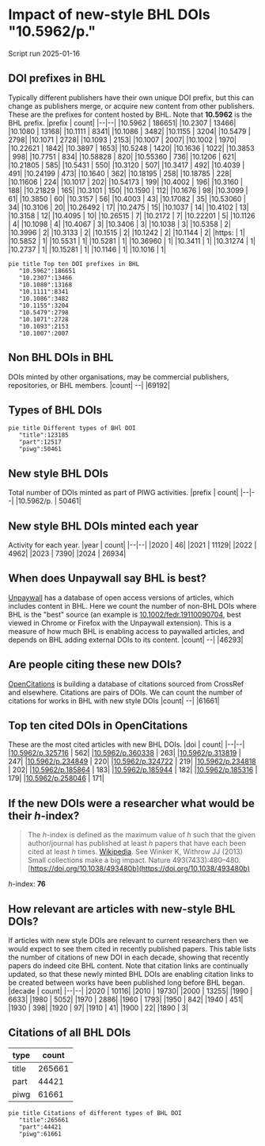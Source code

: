 # Impact of new-style BHL DOIs "10.5962/p."
Script run 2025-01-16

## DOI prefixes in BHL
Typically different publishers have their own unique DOI prefix, but this can change as publishers merge, or acquire new content from other publishers. These are the prefixes for content hosted by BHL. Note that **10.5962** is the BHL prefix.
|prefix | count|
|--|--|
|10.5962 | 186651|
|10.2307 | 13466|
|10.1080 | 13168|
|10.1111 | 8341|
|10.1086 | 3482|
|10.1155 | 3204|
|10.5479 | 2798|
|10.1071 | 2728|
|10.1093 | 2153|
|10.1007 | 2007|
|10.1002 | 1970|
|10.22621 | 1842|
|10.3897 | 1653|
|10.5248 | 1420|
|10.1636 | 1022|
|10.3853 | 998|
|10.7751 | 834|
|10.58828 | 820|
|10.55360 | 736|
|10.1206 | 621|
|10.21805 | 585|
|10.5431 | 550|
|10.3120 | 507|
|10.3417 | 492|
|10.4039 | 491|
|10.24199 | 473|
|10.1640 | 362|
|10.18195 | 258|
|10.18785 | 228|
|10.11606 | 224|
|10.1017 | 202|
|10.54173 | 199|
|10.4002 | 196|
|10.3160 | 188|
|10.21829 | 165|
|10.3101 | 150|
|10.1590 | 112|
|10.1676 | 98|
|10.3099 | 61|
|10.3850 | 60|
|10.3157 | 56|
|10.4003 | 43|
|10.17082 | 35|
|10.53060 | 34|
|10.3106 | 20|
|10.26492 | 17|
|10.2475 | 15|
|10.1037 | 14|
|10.4102 | 13|
|10.3158 | 12|
|10.4095 | 10|
|10.26515 | 7|
|10.2172 | 7|
|10.22201 | 5|
|10.1126 | 4|
|10.1098 | 4|
|10.4067 | 3|
|10.3406 | 3|
|10.1038 | 3|
|10.5358 | 2|
|10.3996 | 2|
|10.3133 | 2|
|10.1515 | 2|
|10.1242 | 2|
|10.1144 | 2|
|https: | 1|
|10.5852 | 1|
|10.5531 | 1|
|10.5281 | 1|
|10.36960 | 1|
|10.3411 | 1|
|10.31274 | 1|
|10.2737 | 1|
|10.15281 | 1|
|10.1146 | 1|
|10.1016 | 1|

```mermaid
pie title Top ten DOI prefixes in BHL
   "10.5962":186651
   "10.2307":13466
   "10.1080":13168
   "10.1111":8341
   "10.1086":3482
   "10.1155":3204
   "10.5479":2798
   "10.1071":2728
   "10.1093":2153
   "10.1007":2007

```

## Non BHL DOIs in BHL
DOIs minted by other organisations, may be commercial publishers, repositories, or BHL members.
|count|
--|
|69192|


## Types of BHL DOIs
```mermaid
pie title Different types of BHl DOI
   "title":123185
   "part":12517
   "piwg":50461

```

## New style BHL DOIs
Total number of DOIs minted as part of PIWG activities.
|prefix | count|
|--|--|
|10.5962/p. | 50461|


## New style BHL DOIs minted each year
Activity for each year.
|year | count|
|--|--|
|2020 | 46|
|2021 | 11129|
|2022 | 4962|
|2023 | 7390|
|2024 | 26934|


## When does Unpaywall say BHL is best?
[Unpaywall](https://unpaywall.org/) has a database of open access versions of articles, which includes content in BHL. Here we count the number of non-BHL DOIs where BHL is the "best" source (an example is [10.1002/fedr.19110090704](http://doi.org/10.1002/fedr.19110090704), best viewed in Chrome or Firefox with the Unpaywall extension). This is a measure of how much BHL is enabling access to paywalled articles, and depends on BHL adding external DOIs to its content.
|count|
--|
|46293|


## Are people citing these new DOIs?
[OpenCitations](http://opencitations.net) is building a database of citations sourced from CrossRef and elsewhere. Citations are pairs of DOIs. We can count the number of citations for works in BHL with new style DOIs
|count|
--|
|61661|


## Top ten cited DOIs in OpenCitations
These are the most cited articles with new BHL DOIs.
|doi | count|
|--|--|
|[10.5962/p.325716](https://doi.org/10.5962/p.325716) | 562|
|[10.5962/p.360338](https://doi.org/10.5962/p.360338) | 263|
|[10.5962/p.313819](https://doi.org/10.5962/p.313819) | 247|
|[10.5962/p.234849](https://doi.org/10.5962/p.234849) | 220|
|[10.5962/p.324722](https://doi.org/10.5962/p.324722) | 219|
|[10.5962/p.234818](https://doi.org/10.5962/p.234818) | 202|
|[10.5962/p.185864](https://doi.org/10.5962/p.185864) | 183|
|[10.5962/p.185944](https://doi.org/10.5962/p.185944) | 182|
|[10.5962/p.185316](https://doi.org/10.5962/p.185316) | 179|
|[10.5962/p.258046](https://doi.org/10.5962/p.258046) | 171|


## If the new DOIs were a researcher what would be their _h_-index?
> The _h_-index is defined as the maximum value of _h_ such that the given author/journal has published at least _h_ papers that have each been cited at least _h_ times. [Wikipedia](https://en.wikipedia.org/wiki/H-index). See Winker K, Withrow JJ (2013) Small collections make a big impact. Nature 493(7433):480–480. [https://doi.org/10.1038/493480b](https://doi.org/10.1038/493480b)

_h_-index: **76**

## How relevant are articles with new-style BHL DOIs?
If articles with new style DOIs are relevant to current researchers then we would expect to see them cited in recently published papers. This table lists the number of citations of new DOI in each decade, showing that recently papers do indeed cite BHL content. Note that citation links are continually updated, so that these newly minted BHL DOIs are enabling citation links to be created between works have been published long before BHL began.
|decade | count|
|--|--|
|2020 | 10116|
|2010 | 19730|
|2000 | 13255|
|1990 | 6633|
|1980 | 5052|
|1970 | 2886|
|1960 | 1793|
|1950 | 842|
|1940 | 451|
|1930 | 398|
|1920 | 97|
|1910 | 41|
|1900 | 22|
|1890 | 3|


## Citations of all BHL DOIs
|type | count|
|--|--|
|title | 265661|
|part | 44421|
|piwg | 61661|

```mermaid
pie title Citations of different types of BHL DOI
   "title":265661
   "part":44421
   "piwg":61661

```

